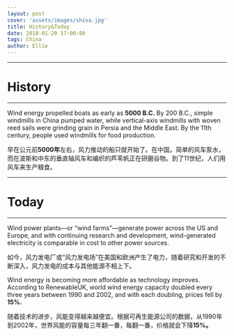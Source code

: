 ```yaml
---
layout: post
cover: 'assets/images/shiva.jpg'
title: History&Today
date: 2018-01-20 17:00:00
tags: China
author: Ellie
---
```


<hr />

<h1 id="heading1">History</h1>
<hr />
<p>Wind energy propelled boats as early as <strong>5000 B.C.</strong> By 200 B.C., simple windmills in China pumped water, while vertical-axis windmills with woven reed sails were grinding grain in Persia and the Middle East. By the 11th century, people used windmills for food production.</p>
<p>早在公元前<strong>5000年</strong>左右，风力推动的船只就开始了。在中国，简单的风车泵水，而在波斯和中东的垂直轴风车和编织的芦苇帆正在研磨谷物。到了11世纪，人们用风车来生产粮食。</p>

<hr />

<h1 id="heading1">Today</h1>
<hr />
<p>Wind power plants—or “wind farms”—generate power across the US and Europe, and with continuing research and development, wind-generated electricity is comparable in cost to other power sources.</p>
<p>如今，风力发电厂或“风力发电场”在美国和欧洲产生了电力，随着研究和开发的不断深入，风力发电的成本与其他能源不相上下。</p>
<p>Wind energy is becoming more affordable as technology improves. According to RenewableUK, world wind energy capacity doubled every three years between 1990 and 2002, and with each doubling, prices fell by <strong>15%.</strong></p>
<p>随着技术的进步，风能变得越来越便宜。根据可再生能源公司的数据，从1990年到2002年，世界风能的容量每三年翻一番，每翻一番，价格就会下降<strong>15%。</strong></p>

<div id="container"></div>
<link rel="stylesheet" href="https://imsun.github.io/gitment/style/default.css">
<script src="https://imsun.github.io/gitment/dist/gitment.browser.js"></script>
<script>
    var gitment = new Gitment({
        id: '页面 ID', // 可选。这个选项不写（不是留空），默认为 location.href
        owner: 'zhuxilei',
        repo: 'Wind-Energy',
        oauth: {
            client_id: '8ceff2601f337f41961a',
            client_secret: '70d7b6e95b4141bfa4af625dd7e48f78e839973f',
        },
     });
    gitment.render('container'); //container为你要显示评论的id
</script>


